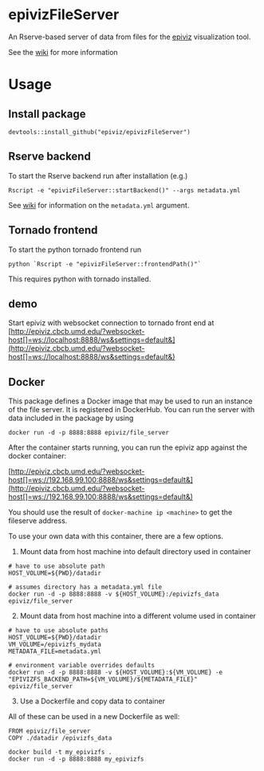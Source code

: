 # epivizFileServer

An Rserve-based server of data from files for the [epiviz](http://epiviz.org) visualization tool.

See the [wiki](https://github.com/epiviz/epivizFileServer/wiki) for more information

# Usage

## Install package

```{r}
devtools::install_github("epiviz/epivizFileServer")
```

## Rserve backend

To start the Rserve backend run after installation (e.g.)

```{bash}
Rscript -e "epivizFileServer::startBackend()" --args metadata.yml
```

See [wiki](https://github.com/epiviz/epivizFileServer/wiki) for information on the `metadata.yml` argument.

## Tornado frontend

To start the python tornado frontend run

```{bash}
python `Rscript -e "epivizFileServer::frontendPath()"`
```

This requires python with tornado installed.

## demo

Start epiviz with websocket connection to tornado front end at [http://epiviz.cbcb.umd.edu/?websocket-host[]=ws://localhost:8888/ws&settings=default&](http://epiviz.cbcb.umd.edu/?websocket-host[]=ws://localhost:8888/ws&settings=default&)

## Docker

This package defines a Docker image that may be used to run an instance of the file server.
It is registered in DockerHub. You can run the server with data included in the package by using

```{bash}
docker run -d -p 8888:8888 epiviz/file_server
```

After the container starts running, you can run the epiviz app against the docker container:

[http://epiviz.cbcb.umd.edu/?websocket-host[]=ws://192.168.99.100:8888/ws&settings=default&](http://epiviz.cbcb.umd.edu/?websocket-host[]=ws://192.168.99.100:8888/ws&settings=default&)

You should use the result of `docker-machine ip <machine>` to get the fileserve address.

To use your own data with this container, there are a few options.

1. Mount data from host machine into default directory used in container

```{bash}
# have to use absolute path
HOST_VOLUME=${PWD}/datadir

# assumes directory has a metadata.yml file
docker run -d -p 8888:8888 -v ${HOST_VOLUME}:/epivizfs_data epiviz/file_server
```

2. Mount data from host machine into a different volume used in container

```{bash}
# have to use absolute paths
HOST_VOLUME=${PWD}/datadir
VM_VOLUME=/epivizfs_mydata
METADATA_FILE=metadata.yml

# environment variable overrides defaults
docker run -d -p 8888:8888 -v ${HOST_VOLUME}:${VM_VOLUME} -e "EPIVIZFS_BACKEND_PATH=${VM_VOLUME}/${METADATA_FILE}" epiviz/file_server
```

3. Use a Dockerfile and copy data to container

All of these can be used in a new Dockerfile as well:

```{dockerfile}
FROM epiviz/file_server
COPY ./datadir /epivizfs_data
```

```{bash}
docker build -t my_epivizfs .
docker run -d -p 8888:8888 my_epivizfs
```

